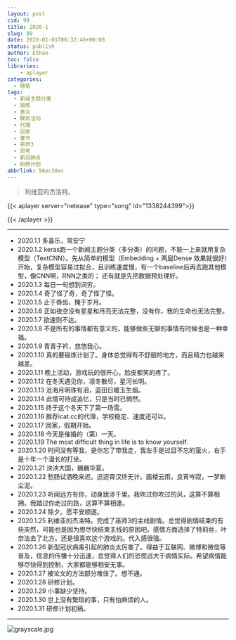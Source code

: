 ```yaml
---
layout: post
cid: 99
title: 2020-1
slug: 99
date: 2020-01-01T06:32:46+00:00
status: publish
author: Ethan
toc: false
libraries:
    - aplayer
categories:
  - 随笔
tags:
  - 新闻主题分类
  - 锻炼
  - 意义
  - 联欢活动
  - 代理
  - 回家
  - 春节
  - 巫师3
  - 思考
  - 新冠肺炎
  - 研修计划
abbrlink: 56ec30ec
---
```



> 利维亚的杰洛特。


<!--more-->

{{< aplayer
	server="netease"
	type="song"
	id="1338244399">}}<div id="aplayer_a"></div>{{< /aplayer >}}


---

* 2020.1.1 多喜乐，常安宁
* 2020.1.2 keras跑一个新闻主题分类（多分类）的问题，不能一上来就用复杂模型（TextCNN）。先从简单的模型（Embedding + 两层Dense 效果就很好）开始，复杂模型容易过拟合，且训练速度慢，有一个baseline后再去跑其他模型，像CNN啊，RNN之类的； 还有就是先把数据预处理好。
* 2020.1.3 每日一句想到词穷。
* 2020.1.4 奇了怪了奇，奇了怪了怪。
* 2020.1.5 止于唇齿，掩于岁月。
* 2020.1.6 正如夜空没有星星和月亮无法完整，没有你，我的生命也无法完整。
* 2020.1.7 欲速则不达。
* 2020.1.8 不是所有的事情都有意义的，能够做些无聊的事情有时候也是一种幸福。
* 2020.1.9 青青子衿，悠悠我心。
* 2020.1.10 真的要锻炼计划了。身体总觉得有不舒服的地方，而且精力也越来越差。
* 2020.1.11 晚上活动，游戏玩的很开心，脸皮都笑的疼了。
* 2020.1.12 在冬天遇见你，凛冬散尽，星河长明。
* 2020.1.13 沧海月明珠有泪，蓝田日暖玉生烟。
* 2020.1.14 此情可待成追忆，只是当时已惘然。
* 2020.1.15 终于这个冬天下了第一场雪。
* 2020.1.16 推荐icat.cc的代理，学校稳定、速度还可以。
* 2020.1.17 回家，假期开始。
* 2020.1.18 今天是催婚的（第）一天。
* 2020.1.19 The most difficult thing in life is to know yourself.
* 2020.1.20 时间没有等我，是你忘了带我走，我左手是过目不忘的萤火，右手是十年一个漫长的打坐。
* 2020.1.21 泱泱大国，巍巍华夏。
* 2020.1.22 愁肠试酒晚来迟。迢迢霄汉终无计。画楼云雨，良宵岑寂，一梦断尘泥。
* 2020.1.23 听闻远方有你，动身跋涉千里。我吹过你吹过的风，这算不算相拥。我踏过你走过的路，这算不算相逢。
* 2020.1.24 除夕。愿平安顺遂。
* 2020.1.25 利维亚的杰洛特。完成了巫师3的主线剧情。总觉得剧情结束的有些突然，可能也是因为想尽快结束主线的原因吧。感情方面选择了特莉丝，叶奈法去了北方。还是很喜欢这个游戏的。代入感很强。
* 2020.1.26 新型冠状病毒引起的肺炎太厉害了。得益于互联网、微博和微信等普及，信息的传播十分迅速，总觉得人们的恐慌远大于病情实际。希望病情能够尽快得到控制，大家都能够相安无事。
* 2020.1.27 被论文的方法部分难住了。想不通。
* 2020.1.28 研修计划。
* 2020.1.29 小事缺少坚持。
* 2020.1.30 世上没有繁琐的事，只有怕麻烦的人。
* 2020.1.31 研修计划初稿。

<!--more-->

***  

![grayscale.jpg](https://s2.ax1x.com/2020/02/22/3MEPgA.md.jpg)

